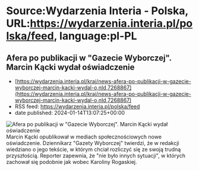 # Source:Wydarzenia Interia - Polska, URL:https://wydarzenia.interia.pl/polska/feed, language:pl-PL

## Afera po publikacji w "Gazecie Wyborczej". Marcin Kącki wydał oświadczenie
 - [https://wydarzenia.interia.pl/kraj/news-afera-po-publikacji-w-gazecie-wyborczej-marcin-kacki-wydal-o,nId,7268867](https://wydarzenia.interia.pl/kraj/news-afera-po-publikacji-w-gazecie-wyborczej-marcin-kacki-wydal-o,nId,7268867)
 - RSS feed: https://wydarzenia.interia.pl/polska/feed
 - date published: 2024-01-14T13:07:25+00:00

<p><a href="https://wydarzenia.interia.pl/kraj/news-afera-po-publikacji-w-gazecie-wyborczej-marcin-kacki-wydal-o,nId,7268867"><img align="left" alt="Afera po publikacji w &quot;Gazecie Wyborczej&quot;. Marcin Kącki wydał oświadczenie" src="https://i.iplsc.com/afera-po-publikacji-w-gazecie-wyborczej-marcin-kacki-wydal-o/000IE0NQRB9CYVHU-C321.jpg" /></a>Marcin Kącki opublikował w mediach społecznościowych nowe oświadczenie. Dziennikarz &quot;Gazety Wyborczej&quot; twierdzi, że w redakcji wiedziano o jego tekście, w którym chciał rozliczyć się ze swoją trudną przyszłością. Reporter zapewnia, że &quot;nie było innych sytuacji&quot;, w których zachował się podobnie jak wobec Karoliny Rogaskiej.
</p><br clear="all" />

